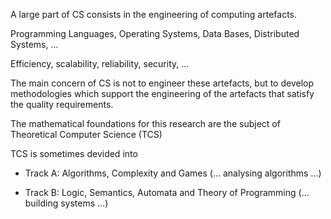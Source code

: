 A large part of CS consists in the engineering of computing artefacts. 

Programming Languages, Operating Systems, Data Bases, Distributed Systems, ...

Efficiency, scalability, reliability, security, ...

The main concern of CS is not to engineer these artefacts, but to develop methodologies which support the engineering of the artefacts that satisfy the quality requirements.

The mathematical foundations for this research are the subject of Theoretical Computer Science (TCS)

TCS is sometimes devided into

 * Track A: Algorithms, Complexity and Games (... analysing algorithms ...)

 * Track B: Logic, Semantics, Automata and Theory of Programming (... building systems ...)


